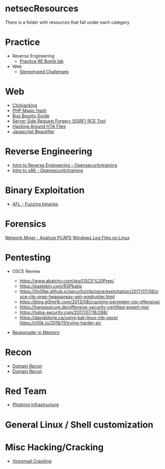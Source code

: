 # netsecResources

There is a folder with resources that fall under each category

# Practice
* Reverse Engineering
  * [Practice RE Bomb lab](http://csapp.cs.cmu.edu/2e/README-bomblab)
* Web
  * [Stereotyped Challenges](https://chall.stypr.com/)

# Web
* [Clickjacking](https://blog.innerht.ml/google-yolo/)
* [PHP Magic Hash](https://www.whitehatsec.com/blog/magic-hashes/)
* [Bug Bounty Guide](https://bugbountyguide.com/)
* [Server Side Request Forgery (SSRF) RCE Tool](https://github.com/tarunkant/Gopherus)
* [Hacking Around HTA Files](http://blog.sevagas.com/?Hacking-around-HTA-files)
* [Javascript Beautifier](https://github.com/beautify-web/js-beautify)

# Reverse Engineering
* [Intro to Reverse Engineering - Opensecuritytraining](http://opensecuritytraining.info/IntroductionToReverseEngineering.html)
* [Intro to x86 - Opensecuritytraining](http://opensecuritytraining.info/IntroX86.html)

# Binary Exploitation
* [AFL - Fuzzing binaries](https://github.com/mirrorer/afl)


# Forensics
[Network Miner - Analyze PCAPS](https://www.netresec.com/?page=Networkminer)
[Windows Log Files on Linux](https://github.com/williballenthin/python-evtx)

# Pentesting
* OSCE Review
  * https://www.abatchy.com/tag/OSCE%20Prep/
  * https://pastebin.com/RSPbatip 
  * https://0x09al.github.io/security/ctp/osce/exploitation/2017/07/06/osce-ctp-prep-heapspreay-seh-egghunter.html
  * https://blog.g0tmi1k.com/2013/08/cracking-perimeter-ctp-offensive/
  * https://hansesecure.de/offensive-security-certified-expert-me/
  * https://tulpa-security.com/2017/07/18/288/
  * https://davidstorie.ca/using-kali-linux-ctp-osce/ https://r00k.io/2016/11/trying-harder-er/

* [Responsder in Memory](https://github.com/Kevin-Robertson/Inveigh)

# Recon
* [Domain Recon](https://github.com/vysec/DomLink)
* [Domain Recon](https://github.com/michenriksen/aquatone)

# Red Team
* [Phishing Infrastructure](https://github.com/bluscreenofjeff/Red-Team-Infrastructure-Wiki#easy-web-based-phishing)

# General Linux / Shell customization

# Misc Hacking/Cracking
* [Voicemail Cracking](https://www.martinvigo.com/voicemailcracker/)
